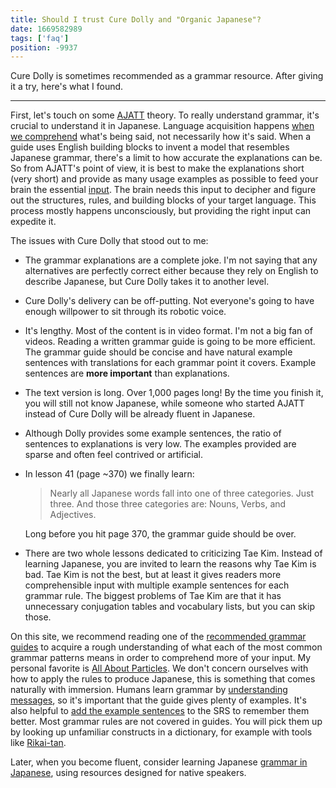 ```yaml
---
title: Should I trust Cure Dolly and "Organic Japanese"?
date: 1669582989
tags: ['faq']
position: -9937
---
```


Cure Dolly is sometimes recommended as a grammar resource.
After giving it a try, here's what I found.

****

First, let's touch on some [AJATT](whats-ajatt.html) theory.
To really understand grammar,
it's crucial to understand it in Japanese.
Language acquisition happens
[when we comprehend](what-is-comprehensible-input.html) what's being said,
not necessarily how it's said.
When a guide uses English building blocks to invent a model that resembles Japanese grammar,
there's a limit to how accurate the explanations can be.
So from AJATT's point of view,
it is best to make the explanations short (very short)
and provide as many usage examples as possible
to feed your brain the essential [input](whats-immersion.html).
The brain needs this input to decipher and figure out
the structures, rules, and building blocks of your target language.
This process mostly happens unconsciously,
but providing the right input can expedite it.

The issues with Cure Dolly that stood out to me:

* The grammar explanations are a complete joke.
  I'm not saying that any alternatives are perfectly correct either
  because they rely on English to describe Japanese,
  but Cure Dolly takes it to another level.
* Cure Dolly's delivery can be off-putting.
  Not everyone's going to have enough willpower to sit through its robotic voice.
* It's lengthy.
  Most of the content is in video format.
  I'm not a big fan of videos.
  Reading a written grammar guide is going to be more efficient.
  The grammar guide should be concise
  and have natural example sentences with translations for each grammar point it covers.
  Example sentences are **more important** than explanations.
* The text version is long.
  Over 1,000 pages long!
  By the time you finish it,
  you will still not know Japanese,
  while someone who started AJATT instead of Cure Dolly will be already fluent in Japanese.
* Although Dolly provides some example sentences,
  the ratio of sentences to explanations is very low.
  The examples provided are sparse and often feel contrived or artificial.
* In lesson 41 (page ~370) we finally learn:
  > Nearly all Japanese words fall into one of three categories. Just three.
  > And those three categories are: Nouns, Verbs, and Adjectives.

  Long before you hit page 370, the grammar guide should be over.
* There are two whole lessons dedicated to criticizing Tae Kim.
  Instead of learning Japanese,
  you are invited to learn the reasons why Tae Kim is bad.
  Tae Kim is not the best, but at least it gives readers more comprehensible input
  with multiple example sentences for each grammar rule.
  The biggest problems of Tae Kim are that
  it has unnecessary conjugation tables and vocabulary lists,
  but you can skip those.

On this site,
we recommend reading one of the [recommended grammar guides](learning-grammar.html#grammar-guides)
to acquire a rough understanding
of what each of the most common grammar patterns means
in order to comprehend more of your input.
My personal favorite is [All About Particles](all-about-particles.html).
We don't concern ourselves with how to apply the rules to produce Japanese,
this is something that comes naturally with immersion.
Humans learn grammar by [understanding messages](what-is-comprehensible-input.html),
so it's important that the guide gives plenty of examples.
It's also helpful to [add the example sentences](learning-grammar.html#mining-grammar-points)
to the SRS to remember them better.
Most grammar rules are not covered in guides.
You will pick them up by looking up unfamiliar constructs in a dictionary,
for example with tools like [Rikai-tan](setting-up-yomichan.html).

Later,
when you become fluent,
consider learning Japanese [grammar in Japanese](resources.html#grammar-in-japanese),
using resources designed for native speakers.
